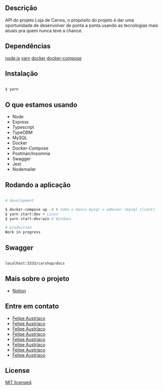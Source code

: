 ## Descrição



API do projeto Loja de Carros, o propósito do projeto é dar uma oportunidade de desenvolver de ponta a ponta usando as tecnologias mais atuais pra quem nunca teve a chance.

## Dependências

[node.js](https://nodejs.org/en/)
[yarn](https://classic.yarnpkg.com/en/docs/install/#debian-stable)
[docker](https://www.google.com/search?q=docker)
[docker-compose](https://www.google.com/search?q=docker-compose)



## Instalação



```bash

$ yarn

```

## O que estamos usando
- Node
- Express
- Typescript
- TypeORM
- MySQL
- Docker
- Docker-Compose
- Postman/Insomnia
- Swagger
- Jest
- Nodemailer



## Rodando a aplicação



```bash

# development

$ docker-compose up -d # Sobe o banco mysql + adminer (mysql client)
$ yarn start:dev # Linux
$ yarn start:dev:win # Windows

# production
Work in progress

```

## Swagger

```bash

localhost:3333/carshop/docs

```

## Mais sobre o projeto
- [Notion](https://www.notion.so/w1redl4in/CarShop-b39cf45e669d44ab987bb29c92dd68a4)

## Entre em contato


- [Felipe Austríaco](https://felipeaustriaco.dev)
- [Felipe Austríaco](https://felipeaustriaco.dev)
- [Felipe Austríaco](https://felipeaustriaco.dev)
- [Felipe Austríaco](https://felipeaustriaco.dev)
- [Felipe Austríaco](https://felipeaustriaco.dev)
- [Felipe Austríaco](https://felipeaustriaco.dev)
- [Felipe Austríaco](https://felipeaustriaco.dev)
- [Felipe Austríaco](https://felipeaustriaco.dev)





## License



[MIT licensed](LICENSE).

